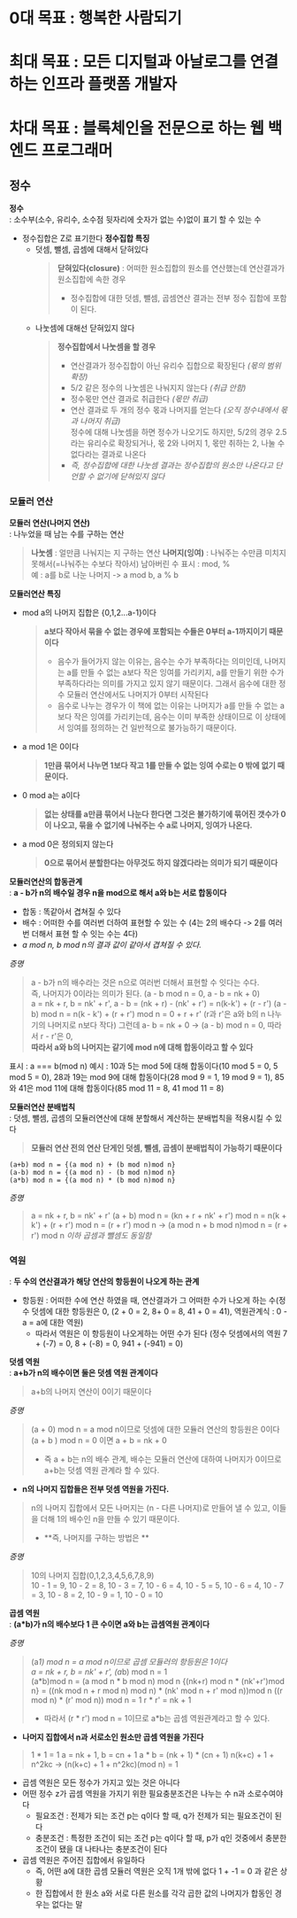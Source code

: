 # 0대 목표 : 행복한 사람되기  
# 최대 목표 : 모든 디지털과 아날로그를 연결하는 인프라 플랫폼 개발자
# 차대 목표 : 블록체인을 전문으로 하는 웹 백엔드 프로그래머   

## 정수   
**정수**  
: 소수부(소수, 유리수, 소수점 뒷자리에 숫자가 없는 수)없이 표기 할 수 있는 수    
+ 정수집합은 Z로 표기한다
**정수집합 특징**
  + 덧셈, 뺄셈, 곱셈에 대해서 닫혀있다
    > **닫혀있다(closure)** : 어떠한 원소집합의 원소를 연산했는데 연산결과가 원소집합에 속한 경우
    > + 정수집합에 대한 덧셈, 뺄셈, 곱셈연산 결과는 전부 정수 집합에 포함이 된다.   
  + 나눗셈에 대해선 닫혀있지 않다   
    > **정수집합에서 나눗셈을 할 경우**
    > + 연산결과가 정수집합이 아닌 유리수 집합으로 확장된다 *(몫의 범위 확장)*   
    > + 5/2 같은 정수의 나눗셈은 나눠지지 않는다 *(취급 안함)*   
    > + 정수몫만 연산 결과로 취급한다 *(몫만 취급)*   
    > + 연산 결과로 두 개의 정수 몫과 나머지를 얻는다 *(오직 정수내에서 몫과 나머지 취급)*   
    > 정수에 대해 나눗셈을 하면 정수가 나오기도 하지만, 5/2의 경우 2.5라는 유리수로 확장되거나, 몫 2와 나머지 1, 몫만 취하는 2, 나눌 수없다라는 결과로 나온다
    > + *즉, 정수집합에 대한 나눗셈 결과는 정수집합의 원소만 나온다고 단언할 수 없기에 닫혀있지 않다*

### 모듈러 연산   
**모듈러 연산(나머지 연산)**   
: 나누었을 때 남는 수를 구하는 연산     
> **나눗셈** : 얼만큼 나눠지는 지 구하는 연산
> **나머지(잉여)** : 나눠주는 수만큼 미치지 못해서(=나눠주는 수보다 작아서) 남아버린 수 
표시 : mod, %   
예 : a를 b로 나눈 나머지 -> a mod b, a % b   

**모듈러연산 특징**    
+ mod a의 나머지 집합은 {0,1,2...a-1}이다
  > **a보다 작아서 묶을 수 없는 경우에 포함되는 수들은 0부터 a-1까지이기 때문이다**
  > + 음수가 들어가지 않는 이유는, 음수는 수가 부족하다는 의미인데, 나머지는 a를 만들 수 없는 a보다 작은 잉여를 가리키지, a를 만들기 위한 수가 부족하다라는 의미를 가지고 있지 않기 때문이다.
  > 그래서 음수에 대한 정수 모듈러 연산에서도 나머지가 0부터 시작된다
  > + 음수로 나누는 경우가 이 책에 없는 이유는 나머지가 a를 만들 수 없는 a보다 작은 잉여를 가리키는데, 음수는 이미 부족한 상태이므로 이 상태에서 잉여를 정의하는 건 일반적으로 불가능하기 때문이다.     
+ a mod 1은 0이다   
  > **1만큼 묶어서 나누면 1보다 작고 1를 만들 수 없는 잉여 수로는 0 밖에 없기 때문이다.**   
+ 0 mod a는 a이다   
  > **없는 상태를 a만큼 묶어서 나눈다 한다면 그것은 불가하기에 묶어진 갯수가 0이 나오고, 묶을 수 없기에 나눠주는 수 a로 나머지, 잉여가 나온다.**   
+ a mod 0은 정의되지 않는다
  > **0으로 묶어서 분할한다는 아무것도 하지 않겠다라는 의미가 되기 때문이다**   

**모듈러연산의 합동관계**   
: **a - b가 n의 배수일 경우 n을 mod으로 해서 a와 b는 서로 합동이다**    
+ 합동 : 똑같아서 겹쳐질 수 있다
+ 배수 : 어떠한 수를 여러번 더하여 표현할 수 있는 수 (4는 2의 배수다 -> 2를 여러번 더해서 표현 할 수 잇는 수는 4다)   
+ *a mod n, b mod n의 결과 값이 같아서 겹쳐질 수 있다.*
  
*증명*
> a - b가 n의 배수라는 것은 n으로 여러번 더해서 표현할 수 잇다는 수다.   
> 즉, 나머지가 0이라는 의미가 된다.  (a - b mod n = 0, a - b = nk + 0)   
> a = nk + r, b = nk' + r', a - b = (nk + r) - (nk' + r') = n(k-k') + (r - r')
> (a - b) mod n = n(k - k') + (r + r') mod n = 0 + r + r' (r과 r'은 a와 b의 n 나누기의 나머지로 n보다 작다)
> 그런데 a- b = nk + 0 -> (a - b) mod n = 0, 따라서 r - r'은 0,   
> **따라서 a와 b의 나머지는 같기에 mod n에 대해 합동이라고 할 수 있다**
   
표시 : a === b(mod n)
예시 : 10과 5는 mod 5에 대해 합동이다(10 mod 5 = 0, 5 mod 5 = 0), 28과 19는 mod 9에 대해 합동이다(28 mod 9 = 1, 19 mod 9 = 1), 85와 41은 mod 11에 대해 합동이다(85 mod 11 = 8, 41 mod 11 = 8)         

**모듈러연산 분배법칙**   
: 덧셈, 뺄셈, 곱셈의 모듈러연산에 대해 분할해서 계산하는 분배법칙을 적용시킬 수 있다    
> **모듈러 연산 전의 연산 단게인 덧셈, 뺄셈, 곱셈이 분배법칙이 가능하기 때문이다**
```
(a+b) mod n = {(a mod n) + (b mod n)mod n}
(a-b) mod n = {(a mod n) - (b mod n)mod n}
(a*b) mod n = {(a mod n) * (b mod n)mod n}  
```
*증명*   
> a = nk + r, b = nk' + r'
> (a + b) mod n = (kn + r + nk' + r') mod n
> = n(k + k') + (r + r') mod n
> = (r + r') mod n
> -> (a mod n + b mod n)mod n  = (r + r') mod n 
> *이하 곱셈과 뺄셈도 동일함*

### 역원   
: **두 수의 연산결과가 해당 연산의 항등원이 나오게 하는 관계**   
+ 항등원 : 어떠한 수에 연산 하였을 때, 연산결과가 그 어떠한 수가 나오게 하는 수(정수 덧셈에 대한 항등원은 0, (2 + 0 = 2, 8+ 0 = 8, 41 + 0 = 41), 역원관계식 : 0 - a = a에 대한 역원)
  + 따라서 역원은 이 항등원이 나오게하는 어떤 수가 된다 (정수 덧셈에서의 역원 7 + (-7) = 0, 8 + (-8) = 0, 941 + (-941) = 0)

**덧셈 역원**   
: **a+b가 n의 배수이면 둘은 덧셈 역원 관계이다**    
> a+b의 나머지 연산이 0이기 때문이다

*증명*
> (a + 0) mod n = a mod n이므로 덧셈에 대한 모듈러 연산의 항등원은 0이다   
> (a + b ) mod n = 0 이면 a + b = nk + 0    
> + 즉 a + b는 n의 배수 관계, 배수는 모듈러 연산에 대하여 나머지가 0이므로 a+b는 덧셈 역원 관계라 할 수 있다.
   
+ **n의 나머지 집합들은 전부 덧셈 역원을 가진다.**
> n의 나머지 집합에서 모든 나머지는 (n - 다른 나머지)로 만들어 낼 수 있고, 이들을 더해 1의 배수인 n을 만들 수 있기 때문이다.
> + **즉, 나머지를 구하는 방법은 **
 
*증명*
> 10의 나머지 집합(0,1,2,3,4,5,6,7,8,9)   
> 10 - 1 = 9, 10 - 2 = 8, 10 - 3 = 7, 10 - 6 = 4, 10 - 5 = 5, 10 - 6 = 4, 10 - 7 = 3, 10 - 8 = 2, 10 - 9 = 1, 10 - 0 = 10    

**곱셈 역원**   
: **(a*b)가 n의 배수보다 1 큰 수이면 a와 b는 곱셈역원 관계이다**   

*증명* 
> (a*1) mod n = a mod n이므로 곱셈 모듈러의 항등원은 1이다   
> a = nk + r, b = nk' + r', (a*b) mod n = 1      
> (a*b)mod n = (a mod n * b mod n) mod n
> {(nk+r) mod n * (nk'+r')mod n} = ((nk mod n + r mod n) mod n) * (nk' mod n + r' mod n))mod n
> ((r mod n) * (r' mod n)) mod n = 1
> r * r' = nk + 1
> + 따라서 (r * r') mod n = 1이므로 a*b는 곱셈 역원관계라고 할 수 있다.

+ **나머지 집합에서 n과 서로소인 원소만 곱셈 역원을 가진다**

> 1 * 1 = 1
> a = nk + 1, b = cn + 1
> a * b = (nk + 1) * (cn + 1)
> n(k+c) + 1 + n^2kc -> (n(k+c) + 1 + n^2kc)(mod n)
>  = 1
+ 곱셈 역원은 모든 정수가 가지고 있는 것은 아니다
+ 어떤 정수 z가 곱셈 역원을 가지기 위한 필요충분조건은 나누는 수 n과 소로수여야다
  + 필요조건 : 전제가 되는 조건 p는 q이다 할 때, q가 전제가 되는 필요조건이 된다
  + 충분조건 : 특정한 조건이 되는 조건 p는 q이다 할 때, p가 q인 것중에서 충분한 조건이 됐을 대 나타나는 충분조건이 된다
+ 곱셈 역원은 주어진 집합에서 유일하다
  + 즉, 어떤 a에 대한 곱셈 모듈러 역원은 오직 1개 밖에 없다 1 + -1 = 0 과 같은 상황
  + 한 집합에서 한 원소 a와 서로 다른 원소를 각각 곱한 값의 나머지가 합동인 경우는 없다는 말
